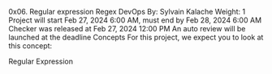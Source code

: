 0x06. Regular expression
Regex
DevOps
 By: Sylvain Kalache
 Weight: 1
 Project will start Feb 27, 2024 6:00 AM, must end by Feb 28, 2024 6:00 AM
 Checker was released at Feb 27, 2024 12:00 PM
 An auto review will be launched at the deadline
Concepts
For this project, we expect you to look at this concept:

Regular Expression
